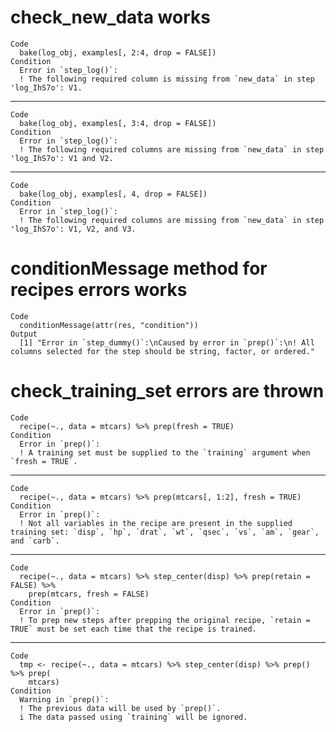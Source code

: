 # check_new_data works

    Code
      bake(log_obj, examples[, 2:4, drop = FALSE])
    Condition
      Error in `step_log()`:
      ! The following required column is missing from `new_data` in step 'log_IhS7o': V1.

---

    Code
      bake(log_obj, examples[, 3:4, drop = FALSE])
    Condition
      Error in `step_log()`:
      ! The following required columns are missing from `new_data` in step 'log_IhS7o': V1 and V2.

---

    Code
      bake(log_obj, examples[, 4, drop = FALSE])
    Condition
      Error in `step_log()`:
      ! The following required columns are missing from `new_data` in step 'log_IhS7o': V1, V2, and V3.

# conditionMessage method for recipes errors works

    Code
      conditionMessage(attr(res, "condition"))
    Output
      [1] "Error in `step_dummy()`:\nCaused by error in `prep()`:\n! All columns selected for the step should be string, factor, or ordered."

# check_training_set errors are thrown

    Code
      recipe(~., data = mtcars) %>% prep(fresh = TRUE)
    Condition
      Error in `prep()`:
      ! A training set must be supplied to the `training` argument when `fresh = TRUE`.

---

    Code
      recipe(~., data = mtcars) %>% prep(mtcars[, 1:2], fresh = TRUE)
    Condition
      Error in `prep()`:
      ! Not all variables in the recipe are present in the supplied training set: `disp`, `hp`, `drat`, `wt`, `qsec`, `vs`, `am`, `gear`, and `carb`.

---

    Code
      recipe(~., data = mtcars) %>% step_center(disp) %>% prep(retain = FALSE) %>%
        prep(mtcars, fresh = FALSE)
    Condition
      Error in `prep()`:
      ! To prep new steps after prepping the original recipe, `retain = TRUE` must be set each time that the recipe is trained.

---

    Code
      tmp <- recipe(~., data = mtcars) %>% step_center(disp) %>% prep() %>% prep(
        mtcars)
    Condition
      Warning in `prep()`:
      ! The previous data will be used by `prep()`.
      i The data passed using `training` will be ignored.

